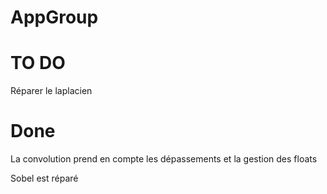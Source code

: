 # AppGroup

# TO DO

Réparer le laplacien


# Done

La convolution prend en compte les dépassements et la gestion des floats

Sobel est réparé
